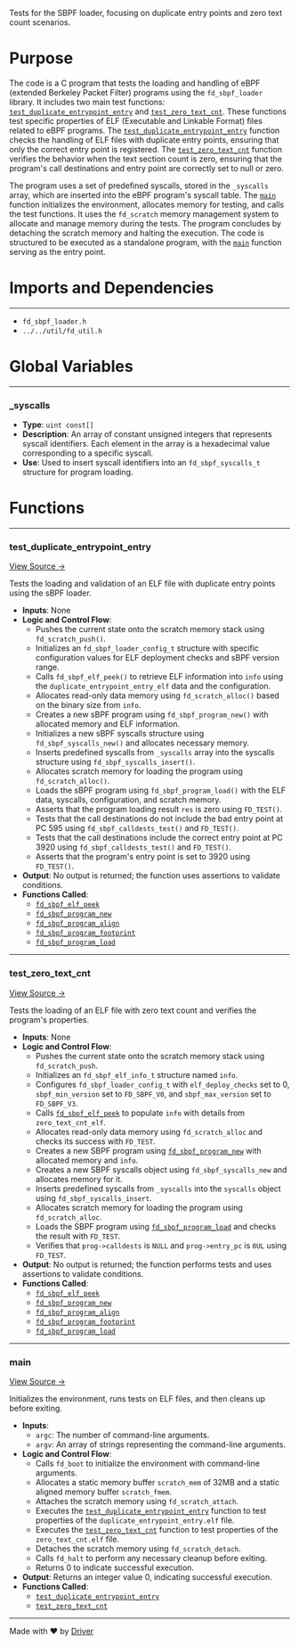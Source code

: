 <!--------------------------------------------------------------------------------->
<!-- IMPORTANT: This file is auto-generated by Driver (https://driver.ai). -------->
<!-- Manual edits may be overwritten on future commits. --------------------------->
<!--------------------------------------------------------------------------------->

Tests for the SBPF loader, focusing on duplicate entry points and zero text count scenarios.

# Purpose
The code is a C program that tests the loading and handling of eBPF (extended Berkeley Packet Filter) programs using the `fd_sbpf_loader` library. It includes two main test functions: [`test_duplicate_entrypoint_entry`](<#test_duplicate_entrypoint_entry>) and [`test_zero_text_cnt`](<#test_zero_text_cnt>). These functions test specific properties of ELF (Executable and Linkable Format) files related to eBPF programs. The [`test_duplicate_entrypoint_entry`](<#test_duplicate_entrypoint_entry>) function checks the handling of ELF files with duplicate entry points, ensuring that only the correct entry point is registered. The [`test_zero_text_cnt`](<#test_zero_text_cnt>) function verifies the behavior when the text section count is zero, ensuring that the program's call destinations and entry point are correctly set to null or zero.

The program uses a set of predefined syscalls, stored in the `_syscalls` array, which are inserted into the eBPF program's syscall table. The [`main`](<#main>) function initializes the environment, allocates memory for testing, and calls the test functions. It uses the `fd_scratch` memory management system to allocate and manage memory during the tests. The program concludes by detaching the scratch memory and halting the execution. The code is structured to be executed as a standalone program, with the [`main`](<#main>) function serving as the entry point.
# Imports and Dependencies

---
- `fd_sbpf_loader.h`
- `../../util/fd_util.h`


# Global Variables

---
### \_syscalls
- **Type**: ``uint const[]``
- **Description**: An array of constant unsigned integers that represents syscall identifiers. Each element in the array is a hexadecimal value corresponding to a specific syscall.
- **Use**: Used to insert syscall identifiers into an `fd_sbpf_syscalls_t` structure for program loading.


# Functions

---
### test\_duplicate\_entrypoint\_entry<!-- {{#callable:test_duplicate_entrypoint_entry}} -->
[View Source →](<../../../../../src/ballet/sbpf/test_sbpf_loader.c#L41>)

Tests the loading and validation of an ELF file with duplicate entry points using the sBPF loader.
- **Inputs**: None
- **Logic and Control Flow**:
    - Pushes the current state onto the scratch memory stack using `fd_scratch_push()`.
    - Initializes an `fd_sbpf_loader_config_t` structure with specific configuration values for ELF deployment checks and sBPF version range.
    - Calls `fd_sbpf_elf_peek()` to retrieve ELF information into `info` using the `duplicate_entrypoint_entry_elf` data and the configuration.
    - Allocates read-only data memory using `fd_scratch_alloc()` based on the binary size from `info`.
    - Creates a new sBPF program using `fd_sbpf_program_new()` with allocated memory and ELF information.
    - Initializes a new sBPF syscalls structure using `fd_sbpf_syscalls_new()` and allocates necessary memory.
    - Inserts predefined syscalls from `_syscalls` array into the syscalls structure using `fd_sbpf_syscalls_insert()`.
    - Allocates scratch memory for loading the program using `fd_scratch_alloc()`.
    - Loads the sBPF program using `fd_sbpf_program_load()` with the ELF data, syscalls, configuration, and scratch memory.
    - Asserts that the program loading result `res` is zero using `FD_TEST()`.
    - Tests that the call destinations do not include the bad entry point at PC 595 using `fd_sbpf_calldests_test()` and `FD_TEST()`.
    - Tests that the call destinations include the correct entry point at PC 3920 using `fd_sbpf_calldests_test()` and `FD_TEST()`.
    - Asserts that the program's entry point is set to 3920 using `FD_TEST()`.
- **Output**: No output is returned; the function uses assertions to validate conditions.
- **Functions Called**:
    - [`fd_sbpf_elf_peek`](<fd_sbpf_loader.c.md#fd_sbpf_elf_peek>)
    - [`fd_sbpf_program_new`](<fd_sbpf_loader.c.md#fd_sbpf_program_new>)
    - [`fd_sbpf_program_align`](<fd_sbpf_loader.c.md#fd_sbpf_program_align>)
    - [`fd_sbpf_program_footprint`](<fd_sbpf_loader.c.md#fd_sbpf_program_footprint>)
    - [`fd_sbpf_program_load`](<fd_sbpf_loader.c.md#fd_sbpf_program_load>)


---
### test\_zero\_text\_cnt<!-- {{#callable:test_zero_text_cnt}} -->
[View Source →](<../../../../../src/ballet/sbpf/test_sbpf_loader.c#L71>)

Tests the loading of an ELF file with zero text count and verifies the program's properties.
- **Inputs**: None
- **Logic and Control Flow**:
    - Pushes the current state onto the scratch memory stack using `fd_scratch_push`.
    - Initializes an `fd_sbpf_elf_info_t` structure named `info`.
    - Configures `fd_sbpf_loader_config_t` with `elf_deploy_checks` set to 0, `sbpf_min_version` set to `FD_SBPF_V0`, and `sbpf_max_version` set to `FD_SBPF_V3`.
    - Calls [`fd_sbpf_elf_peek`](<fd_sbpf_loader.c.md#fd_sbpf_elf_peek>) to populate `info` with details from `zero_text_cnt_elf`.
    - Allocates read-only data memory using `fd_scratch_alloc` and checks its success with `FD_TEST`.
    - Creates a new SBPF program using [`fd_sbpf_program_new`](<fd_sbpf_loader.c.md#fd_sbpf_program_new>) with allocated memory and `info`.
    - Creates a new SBPF syscalls object using `fd_sbpf_syscalls_new` and allocates memory for it.
    - Inserts predefined syscalls from `_syscalls` into the `syscalls` object using `fd_sbpf_syscalls_insert`.
    - Allocates scratch memory for loading the program using `fd_scratch_alloc`.
    - Loads the SBPF program using [`fd_sbpf_program_load`](<fd_sbpf_loader.c.md#fd_sbpf_program_load>) and checks the result with `FD_TEST`.
    - Verifies that `prog->calldests` is `NULL` and `prog->entry_pc` is `0UL` using `FD_TEST`.
- **Output**: No output is returned; the function performs tests and uses assertions to validate conditions.
- **Functions Called**:
    - [`fd_sbpf_elf_peek`](<fd_sbpf_loader.c.md#fd_sbpf_elf_peek>)
    - [`fd_sbpf_program_new`](<fd_sbpf_loader.c.md#fd_sbpf_program_new>)
    - [`fd_sbpf_program_align`](<fd_sbpf_loader.c.md#fd_sbpf_program_align>)
    - [`fd_sbpf_program_footprint`](<fd_sbpf_loader.c.md#fd_sbpf_program_footprint>)
    - [`fd_sbpf_program_load`](<fd_sbpf_loader.c.md#fd_sbpf_program_load>)


---
### main<!-- {{#callable:main}} -->
[View Source →](<../../../../../src/ballet/sbpf/test_sbpf_loader.c#L101>)

Initializes the environment, runs tests on ELF files, and then cleans up before exiting.
- **Inputs**:
    - `argc`: The number of command-line arguments.
    - `argv`: An array of strings representing the command-line arguments.
- **Logic and Control Flow**:
    - Calls `fd_boot` to initialize the environment with command-line arguments.
    - Allocates a static memory buffer `scratch_mem` of 32MB and a static aligned memory buffer `scratch_fmem`.
    - Attaches the scratch memory using `fd_scratch_attach`.
    - Executes the [`test_duplicate_entrypoint_entry`](<#test_duplicate_entrypoint_entry>) function to test properties of the `duplicate_entrypoint_entry.elf` file.
    - Executes the [`test_zero_text_cnt`](<#test_zero_text_cnt>) function to test properties of the `zero_text_cnt.elf` file.
    - Detaches the scratch memory using `fd_scratch_detach`.
    - Calls `fd_halt` to perform any necessary cleanup before exiting.
    - Returns 0 to indicate successful execution.
- **Output**: Returns an integer value 0, indicating successful execution.
- **Functions Called**:
    - [`test_duplicate_entrypoint_entry`](<#test_duplicate_entrypoint_entry>)
    - [`test_zero_text_cnt`](<#test_zero_text_cnt>)



---
Made with ❤️ by [Driver](https://www.driver.ai/)